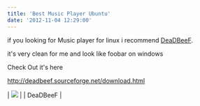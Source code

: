 ```yaml
---
title: 'Best Music Player Ubuntu'
date: '2012-11-04 12:29:00'
---
```


if you looking for Music player for linux i recommend [DeaDBeeF](http://deadbeef.sourceforge.net/).  
  
it's very clean for me and look like foobar on windows  
  
Check Out it's here  
  
<http://deadbeef.sourceforge.net/download.html>  
  


| [![](http://3.bp.blogspot.com/-SJh6IR93fpQ/UJX9LYweWpI/AAAAAAAAFdg/jYci9F-yuZo/s400/Screenshot-DeaDBeeF-0.5.6.png)](http://3.bp.blogspot.com/-SJh6IR93fpQ/UJX9LYweWpI/AAAAAAAAFdg/jYci9F-yuZo/s1600/Screenshot-DeaDBeeF-0.5.6.png) |
| DeaDBeeF |

  

